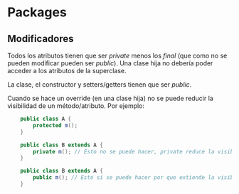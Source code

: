 # Packages

## Modificadores
Todos los atributos tienen que ser _private_ menos los _final_ (que como no se pueden modificar pueden ser _public_). Una clase hija no debería poder acceder a los atributos de la superclase. 


La clase, el constructor y setters/getters tienen que ser _public_.

Cuando se hace un override (en una clase hija) no se puede reducir la visibilidad de un método/atributo. Por ejemplo:

```java
	public class A {
		protected m();
	}

	public class B extends A {
		private m(); // Esto no se puede hacer, private reduce la visibilidad
	}

	public class B extends A {
		public m(); // Esto sí se puede hacer por que extiende la visibilidad
	}
```

